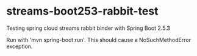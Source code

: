 # streams-boot253-rabbit-test
Testing spring cloud streams rabbit binder with Spring Boot 2.5.3

Run with 'mvn spring-boot:run'.  This should cause a NoSuchMethodError exception.
